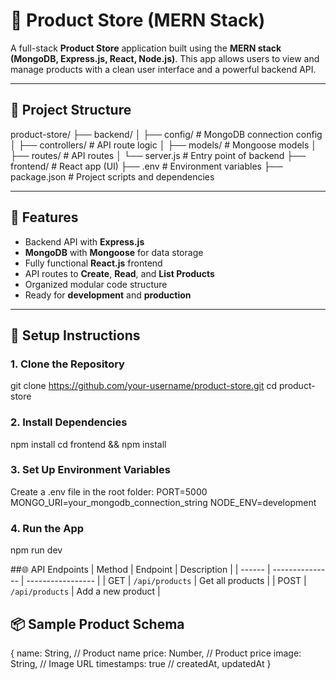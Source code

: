 # 🛒 Product Store (MERN Stack)

A full-stack **Product Store** application built using the **MERN stack (MongoDB, Express.js, React, Node.js)**. This app allows users to view and manage products with a clean user interface and a powerful backend API.

---

## 📁 Project Structure

product-store/
├── backend/
│ ├── config/ # MongoDB connection config
│ ├── controllers/ # API route logic
│ ├── models/ # Mongoose models
│ ├── routes/ # API routes
│ └── server.js # Entry point of backend
├── frontend/ # React app (UI)
├── .env # Environment variables
├── package.json # Project scripts and dependencies


---

## 🚀 Features

- Backend API with **Express.js**
- **MongoDB** with **Mongoose** for data storage
- Fully functional **React.js** frontend
- API routes to **Create**, **Read**, and **List Products**
- Organized modular code structure
- Ready for **development** and **production**

---

## 🔧 Setup Instructions

### 1. Clone the Repository

git clone https://github.com/your-username/product-store.git
cd product-store

### 2. Install Dependencies
npm install
cd frontend && npm install

### 3. Set Up Environment Variables
Create a .env file in the root folder:
PORT=5000
MONGO_URI=your_mongodb_connection_string
NODE_ENV=development

### 4. Run the App
npm run dev

##🌐 API Endpoints
| Method | Endpoint        | Description       |
| ------ | --------------- | ----------------- |
| GET    | `/api/products` | Get all products  |
| POST   | `/api/products` | Add a new product |

## 📦 Sample Product Schema
{
  name: String,     // Product name
  price: Number,    // Product price
  image: String,    // Image URL
  timestamps: true  // createdAt, updatedAt
}
